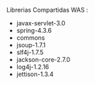 


Librerias Compartidas WAS :

* javax-servlet-3.0
* spring-4.3.6
* commons
* jsoup-1.7.1
* slf4j-1.7.5
* jackson-core-2.7.0
* log4j-1.2.16
* jettison-1.3.4
